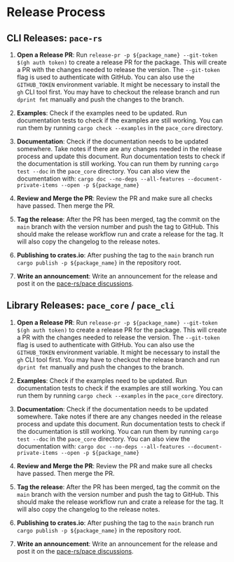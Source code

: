# Release Process

## CLI Releases: `pace-rs`

1. **Open a Release PR**: Run
   `release-pr -p ${package_name} --git-token $(gh auth token)` to create a
   release PR for the package. This will create a PR with the changes needed to
   release the version. The `--git-token` flag is used to authenticate with
   GitHub. You can also use the `GITHUB_TOKEN` environment variable. It might be
   necessary to install the `gh` CLI tool first. You may have to checkout the
   release branch and run `dprint fmt` manually and push the changes to the
   branch.

1. **Examples**: Check if the examples need to be updated. Run documentation
   tests to check if the examples are still working. You can run them by running
   `cargo check --examples` in the `pace_core` directory.

1. **Documentation**: Check if the documentation needs to be updated somewhere.
   Take notes if there are any changes needed in the release process and update
   this document. Run documentation tests to check if the documentation is still
   working. You can run them by running `cargo test --doc` in the `pace_core`
   directory. You can also view the documentation with:
   `cargo doc --no-deps --all-features --document-private-items --open -p ${package_name}`

1. **Review and Merge the PR**: Review the PR and make sure all checks have
   passed. Then merge the PR.

1. **Tag the release**: After the PR has been merged, tag the commit on the
   `main` branch with the version number and push the tag to GitHub. This should
   make the release workflow run and crate a release for the tag. It will also
   copy the changelog to the release notes.

1. **Publishing to crates.io**: After pushing the tag to the `main` branch run
   `cargo publish -p ${package_name}` in the repository root.

1. **Write an announcement**: Write an announcement for the release and post it
   on the
   [pace-rs/pace discussions](https://github.com/pace-rs/pace/discussions/categories/announcements).

## Library Releases: `pace_core` / `pace_cli`

1. **Open a Release PR**: Run
   `release-pr -p ${package_name} --git-token $(gh auth token)` to create a
   release PR for the package. This will create a PR with the changes needed to
   release the version. The `--git-token` flag is used to authenticate with
   GitHub. You can also use the `GITHUB_TOKEN` environment variable. It might be
   necessary to install the `gh` CLI tool first. You may have to checkout the
   release branch and run `dprint fmt` manually and push the changes to the
   branch.

1. **Examples**: Check if the examples need to be updated. Run documentation
   tests to check if the examples are still working. You can run them by running
   `cargo check --examples` in the `pace_core` directory.

1. **Documentation**: Check if the documentation needs to be updated somewhere.
   Take notes if there are any changes needed in the release process and update
   this document. Run documentation tests to check if the documentation is still
   working. You can run them by running `cargo test --doc` in the `pace_core`
   directory. You can also view the documentation with:
   `cargo doc --no-deps --all-features --document-private-items --open -p ${package_name}`

1. **Review and Merge the PR**: Review the PR and make sure all checks have
   passed. Then merge the PR.

1. **Tag the release**: After the PR has been merged, tag the commit on the
   `main` branch with the version number and push the tag to GitHub. This should
   make the release workflow run and crate a release for the tag. It will also
   copy the changelog to the release notes.

1. **Publishing to crates.io**: After pushing the tag to the `main` branch run
   `cargo publish -p ${package_name}` in the repository root.

1. **Write an announcement**: Write an announcement for the release and post it
   on the
   [pace-rs/pace discussions](https://github.com/pace-rs/pace/discussions/categories/announcements).

<!-- TODO: Include `cargo smart-release` into the release process.

TODO:
<https://github.com/cargo-bins/cargo-binstall/blob/main/.github/workflows/release-pr.yml>
for implementing a release workflow based on a PR. -->
